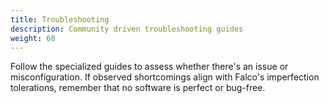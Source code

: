 ```yaml
---
title: Troubleshooting
description: Community driven troubleshooting guides
weight: 60
---
```


Follow the specialized guides to assess whether there's an issue or misconfiguration. If observed shortcomings align with Falco's imperfection tolerations, remember that no software is perfect or bug-free.
